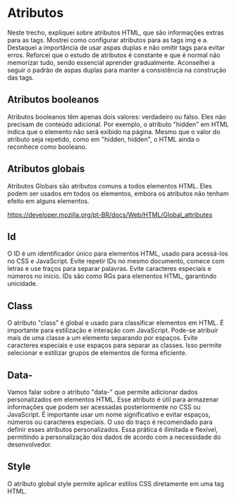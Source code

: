# Atributos

Neste trecho, expliquei sobre atributos HTML, que são informações extras para as tags. Mostrei como configurar atributos para as tags img e a. Destaquei a importância de usar aspas duplas e não omitir tags para evitar erros. Reforcei que o estudo de atributos é constante e que é normal não memorizar tudo, sendo essencial aprender gradualmente. Aconselhei a seguir o padrão de aspas duplas para manter a consistência na construção das tags.

## Atributos booleanos

Atributos booleanos têm apenas dois valores: verdadeiro ou falso. Eles não precisam de conteúdo adicional. Por exemplo, o atributo "hidden" em HTML indica que o elemento não será exibido na página. Mesmo que o valor do atributo seja repetido, como em "hidden, hidden", o HTML ainda o reconhece como booleano.

## Atributos globais

Atributos Globais são atributos comuns a todos elementos HTML. Eles podem ser usados em todos os elementos, embora os atributos não tenham efeito em alguns elementos.

<https://developer.mozilla.org/pt-BR/docs/Web/HTML/Global_attributes>

## Id

O ID é um identificador único para elementos HTML, usado para acessá-los no CSS e JavaScript. Evite repetir IDs no mesmo documento, comece com letras e use traços para separar palavras. Evite caracteres especiais e números no início. IDs são como RGs para elementos HTML, garantindo unicidade.

## Class

O atributo "class" é global e usado para classificar elementos em HTML. É importante para estilização e interação com JavaScript. Pode-se atribuir mais de uma classe a um elemento separando por espaços. Evite caracteres especiais e use espaços para separar as classes. Isso permite selecionar e estilizar grupos de elementos de forma eficiente.

## Data-

Vamos falar sobre o atributo "data-" que permite adicionar dados personalizados em elementos HTML. Esse atributo é útil para armazenar informações que podem ser acessadas posteriormente no CSS ou JavaScript. É importante usar um nome significativo e evitar espaços, números ou caracteres especiais. O uso do traço é recomendado para definir esses atributos personalizados. Essa prática é ilimitada e flexível, permitindo a personalização dos dados de acordo com a necessidade do desenvolvedor.

## Style

O atributo global style permite aplicar estilos CSS diretamente em uma tag HTML.
